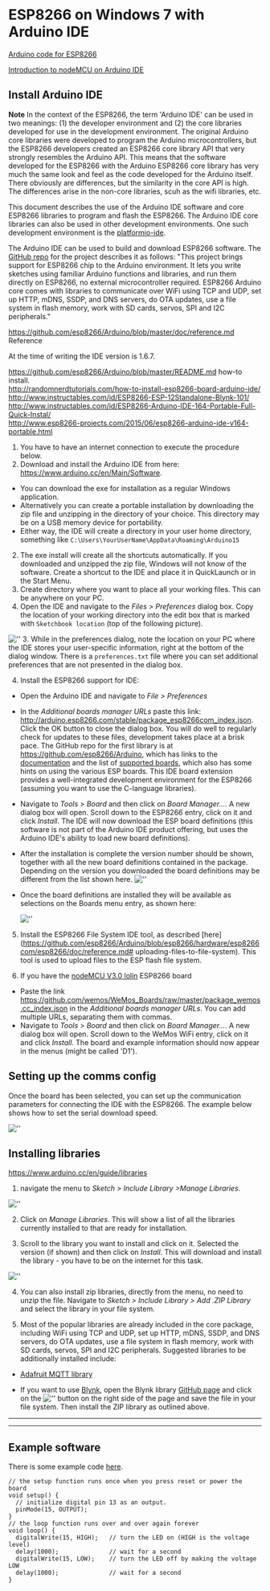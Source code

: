 # ESP8266 on Windows 7 with Arduino IDE

[Arduino code for ESP8266](https://github.com/esp8266/Arduino)

[Introduction to nodeMCU on Arduino IDE](http://embeddedcomputing.weebly.com/nodemcu-board.html)

## Install Arduino IDE

**Note** In the context of the ESP8266, the term 'Arduino IDE' can be used in two meanings: (1) the developer environment and (2) the core libraries developed for use in the development environment.
The original Arduino core libraries were developed to program the Arduino microcontrollers, but the ESP8266 developers created an ESP8266 core library API that very strongly resembles the Arduino API.  This means that the software developed for the ESP8266 with the Arduino ESP8266 core library has very much the same look and feel as the code developed for the Arduino itself.  There obviously are differences, but the similarity in the core API is high.  The differences arise in the non-core libraries, scuh as the wifi libraries, etc.

This document describes the use of the Arduino IDE software and core ESP8266 libraries to program and flash the ESP8266.  The Arduino IDE core libraries can also be used in other development environments.  One such development environment is the [platformio-ide](https://github.com/NelisW/myOpenHab/blob/master/docs/413b-ESP8266-PlatformIO-Arduino-Framework.md).

The Arduino IDE can be used to build and download ESP8266 software.  The [GitHub repo](https://github.com/esp8266/Arduino) for the project describes it as  follows: "This project brings support for ESP8266 chip to the Arduino environment. It lets you write sketches using familiar Arduino functions and libraries, and run them directly on ESP8266, no external microcontroller required. ESP8266 Arduino core comes with libraries to communicate over WiFi using TCP and UDP, set up HTTP, mDNS, SSDP, and DNS servers, do OTA updates, use a file system in flash memory, work with SD cards, servos, SPI and I2C peripherals."

<https://github.com/esp8266/Arduino/blob/master/doc/reference.md>  Reference

At the time of writing the IDE version is 1.6.7.

<https://github.com/esp8266/Arduino/blob/master/README.md>  how-to install.  
<http://randomnerdtutorials.com/how-to-install-esp8266-board-arduino-ide/>
<http://www.instructables.com/id/ESP8266-ESP-12Standalone-Blynk-101/>    
<http://www.instructables.com/id/ESP8266-Arduino-IDE-164-Portable-Full-Quick-Instal/>    
<http://www.esp8266-projects.com/2015/06/esp8266-arduino-ide-v164-portable.html>  

1. You have to have an internet connection to execute the procedure below.
1. Download and install the Arduino IDE from here: <https://www.arduino.cc/en/Main/Software>.
 -  You can download the exe for installation as a regular Windows application.
 -  Alternatively you can create a portable installation by  downloading the zip file and unzipping in the directory of your choice.  This directory may be on a USB memory device for portability.
 -  Either way, the IDE will create a directory in your user home directory, something like `C:\Users\YourUserName\AppData\Roaming\Arduino15`
2. The exe install will create all the shortcuts automatically.  If you downloaded and unzipped the zip file, Windows will not know of the software. Create a shortcut to the IDE and place it in QuickLaunch or in the Start Menu.
2. Create directory where you want to place all your working files.  This can be anywhere on your PC.  
3. Open the IDE and navigate to the *Files > Preferences* dialog box.  Copy the location of your working directory into the edit box that is marked with `Sketchbook location` (top of the following picture).

  ![''](images/arduino-ide-file-prefs.png)
3. While in the preferences dialog, note the location on your PC where the IDE stores your user-specific information, right at the bottom of the dialog window.  There is a `preferences.txt` file where you can set additional preferences that are not presented in the dialog box.

4. Install the ESP8266 support for IDE:  

- Open the Arduino IDE and navigate to *File > Preferences*

- In the *Additional boards manager URLs* paste this link:  <http://arduino.esp8266.com/stable/package_esp8266com_index.json>. Click the OK button to close the dialog box.  You will do well to regularly check for updates to these files, development takes place at a brisk pace.  The GitHub repo for the first library is at <https://github.com/esp8266/Arduino>, which has links to the [documentation](https://github.com/esp8266/Arduino/blob/esp8266/hardware/esp8266com/esp8266/doc/reference.md) and the list of [supported boards](https://github.com/esp8266/Arduino/blob/esp8266/hardware/esp8266com/esp8266/doc/boards.md), which also has some hints on using the various ESP boards.  This IDE board extension provides a well-integrated development environment for the ESP8266 (assuming you want to use the C-language libraries).

- Navigate to *Tools > Board* and then click on *Board Manager...*. A new dialog box will open. Scroll down to the ESP8266 entry, click on it and click *Install*. The IDE will now download the ESP board definitions (this software is not part of the Arduino IDE product offering, but uses the Arduino IDE's ability to load new board definitions).  

- After the installation is complete the version number should be shown, together with all the new board definitions contained in the package. Depending on the version you downloaded the board definitions may be different from the list shown here.
   ![''](images/arduino-ide-esp8266-installed.png)

- Once the board definitions are installed they will be available as selections on the Boards menu entry, as shown here:

  ![''](images/arduino-ide-install-8266.png)

5. Install the ESP8266 File System IDE tool, as described [here](https://github.com/esp8266/Arduino/blob/esp8266/hardware/esp8266com/esp8266/doc/reference.md# uploading-files-to-file-system).  This tool is used to upload files to the ESP flash file system.

6. If you have the [nodeMCU V3.0 lolin](http://www.wemos.cc/d1/Getting_Started) ESP8266 board
-  Paste the link <https://github.com/wemos/WeMos_Boards/raw/master/package_wemos.cc_index.json> in the *Additional boards manager URLs*.  You can add multiple URLs, separating them with commas.
-  Navigate to *Tools > Board* and then click on *Board Manager...*. A new dialog box will open. Scroll down to the WeMos WiFi entry, click on it and click *Install*.  The board and example information should now appear in the menus (might be called 'D1').

## Setting up the comms config

Once the board has been selected, you can set up the communication parameters for connecting the IDE with the ESP8266.  The example below shows how to set the serial download speed.

  ![''](images/arduino-ide-setup-8266.png)


## Installing libraries

<https://www.arduino.cc/en/guide/libraries>

1. navigate the menu to *Sketch > Include Library >Manage Libraries*.

  ![''](images/arduino-ide-library-install-8266.png)

2. Click on *Manage Libraries*. This will show a list of all the libraries currently installed to that are ready for installation.

3. Scroll to the library you want to install and click on it. Selected the version (if shown) and then click on *Install*.  This will download and install the library - you have to be on the internet for this task.


  ![''](images/arduino-ide-library-install-2-8266.png)

4. You can also install zip libraries, directly from the menu, no need to unzip the file.  Navigate to *Sketch > Include Library > Add .ZIP Library* and select the library in your file system.

4.  Most of the popular libraries are already included in the core package, including WiFi using TCP and UDP, set up HTTP, mDNS, SSDP, and DNS servers, do OTA updates, use a file system in flash memory, work with SD cards, servos, SPI and I2C peripherals.  Suggested libraries to be additionally installed include:

 - [Adafruit MQTT library](https://github.com/adafruit/Adafruit_MQTT_Library)

 - If you want to use [Blynk](http://www.blynk.cc/), open the Blynk library [GitHub page](https://github.com/blynkkk/blynk-library) and click on the  ![''](images/github-download-zip.png) button on the right side of the page and save the file in your file system.  Then install the ZIP library as outlined above.

---------------------------------------------------------
---------------------------------------------------------
## Example software

There is some example code [here](https://github.com/adafruit/Adafruit_ESP8266).


	// the setup function runs once when you press reset or power the board
	void setup() {
	  // initialize digital pin 13 as an output.
	  pinMode(15, OUTPUT);
	}
	// the loop function runs over and over again forever
	void loop() {
	  digitalWrite(15, HIGH);   // turn the LED on (HIGH is the voltage level)
	  delay(1000);              // wait for a second
	  digitalWrite(15, LOW);    // turn the LED off by making the voltage LOW
	  delay(1000);              // wait for a second
	}
